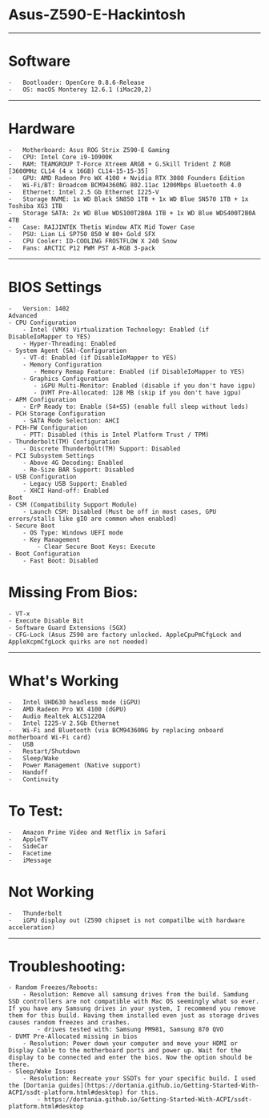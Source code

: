 # Asus-Z590-E-Hackintosh


--------------------------------------------------------------------------------------------------------------

# Software
    -   Bootloader: OpenCore 0.8.6-Release
    -   OS: macOS Monterey 12.6.1 (iMac20,2)

--------------------------------------------------------------------------------------------------------------

# Hardware
    -   Motherboard: Asus ROG Strix Z590-E Gaming
    -   CPU: Intel Core i9-10900K
    -   RAM: TEAMGROUP T-Force Xtreem ARGB + G.Skill Trident Z RGB [3600MHz CL14 (4 x 16GB) CL14-15-15-35]
    -   GPU: AMD Radeon Pro WX 4100 + Nvidia RTX 3080 Founders Edition
    -   Wi-Fi/BT: Broadcom BCM94360NG 802.11ac 1200Mbps Bluetooth 4.0
    -   Ethernet: Intel 2.5 Gb Ethernet I225-V
    -   Storage NVME: 1x WD Black SN850 1TB + 1x WD Blue SN570 1TB + 1x Toshiba XG3 1TB
    -   Storage SATA: 2x WD Blue WDS100T2B0A 1TB + 1x WD Blue WDS400T2B0A 4TB
    -   Case: RAIJINTEK Thetis Window ATX Mid Tower Case
    -   PSU: Lian Li SP750 850 W 80+ Gold SFX
    -   CPU Cooler: ID-COOLING FROSTFLOW X 240 Snow
    -   Fans: ARCTIC P12 PWM PST A-RGB 3-pack

--------------------------------------------------------------------------------------------------------------

# BIOS Settings
    -   Version: 1402
    Advanced
    - CPU Configuration
        - Intel (VMX) Virtualization Technology: Enabled (if DisableIoMapper to YES)
        - Hyper-Threading: Enabled
    - System Agent (SA)-Configuration
        - VT-d: Enabled (if DisableIoMapper to YES)
        - Memory Configuration
           - Memory Remap Feature: Enabled (if DisableIoMapper to YES)
        - Graphics Configuration
           - iGPU Multi-Monitor: Enabled (disable if you don't have igpu)
           - DVMT Pre-Allocated: 128 MB (skip if you don't have igpu)
    - APM Configuration
        - ErP Ready to: Enable (S4+S5) (enable full sleep without leds)
    - PCH Storage Configuration
        - SATA Mode Selection: AHCI
    - PCH-FW Configuration
        - PTT: Disabled (this is Intel Platform Trust / TPM)
    - Thunderbolt(TM) Configuration
        - Discrete Thunderbolt(TM) Support: Disabled
    - PCI Subsystem Settings
        - Above 4G Decoding: Enabled
        - Re-Size BAR Support: Disabled
    - USB Configuration
        - Legacy USB Support: Enabled
        - XHCI Hand-off: Enabled
    Boot
    - CSM (Compatibility Support Module)
        - Launch CSM: Disabled (Must be off in most cases, GPU errors/stalls like gIO are common when enabled)
    - Secure Boot
        - OS Type: Windows UEFI mode
        - Key Management
            - Clear Secure Boot Keys: Execute
    - Boot Configuration
        - Fast Boot: Disabled

# Missing From Bios:
    - VT-x
    - Execute Disable Bit
    - Software Guard Extensions (SGX)
    - CFG-Lock (Asus Z590 are factory unlocked. AppleCpuPmCfgLock and AppleXcpmCfgLock quirks are not needed)

--------------------------------------------------------------------------------------------------------------

# What's Working
    -   Intel UHD630 headless mode (iGPU)
    -   AMD Radeon Pro WX 4100 (dGPU)
    -   Audio Realtek ALCS1220A
    -   Intel I225-V 2.5Gb Ethernet
    -   Wi-Fi and Bluetooth (via BCM94360NG by replacing onboard motherboard Wi-Fi card)
    -   USB
    -   Restart/Shutdown
    -   Sleep/Wake
    -   Power Management (Native support)
    -   Handoff
    -   Continuity
# To Test:
    -   Amazon Prime Video and Netflix in Safari
    -   AppleTV
    -   SideCar
    -   Facetime
    -   iMessage
# Not Working
    -   Thunderbolt
    -   iGPU display out (Z590 chipset is not compatilbe with hardware acceleration)

--------------------------------------------------------------------------------------------------------------

# Troubleshooting:
    - Random Freezes/Reboots:
        - Resolution: Remove all samsung drives from the build. Samdung SSD controllers are not compatible with Mac OS seemingly what so ever. If you have any Samsung drives in your system, I recommend you remove them for this build. Having them installed even just as storage drives causes random freezes and crashes.
            - drives tested with: Samsung PM981, Samsung 870 QVO
    - DVMT Pre-Allocated missing in bios
        - Resolution: Power down your computer and move your HDMI or Display Cable to the motherboard ports and power up. Wait for the display to be connected and enter the bios. Now the option should be there.
    - Sleep/Wake Issues
        - Resolution: Recreate your SSDTs for your specific build. I used the [Dortania guides](https://dortania.github.io/Getting-Started-With-ACPI/ssdt-platform.html#desktop) for this.
            - https://dortania.github.io/Getting-Started-With-ACPI/ssdt-platform.html#desktop
